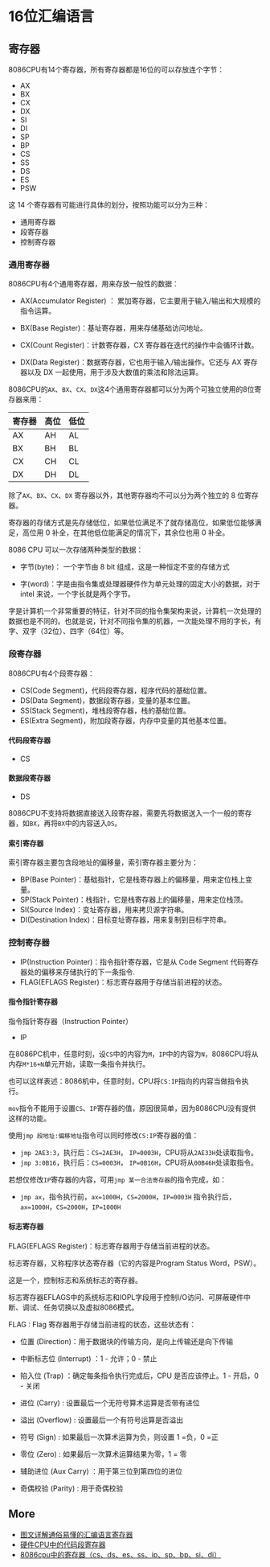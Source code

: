 # 16位汇编语言

## 寄存器

8086CPU有14个寄存器，所有寄存器都是16位的可以存放连个字节：

- AX
- BX
- CX
- DX
- SI
- DI
- SP
- BP
- CS
- SS
- DS
- ES
- PSW

这 14 个寄存器有可能进行具体的划分，按照功能可以分为三种：

- 通用寄存器
- 段寄存器
- 控制寄存器

### 通用寄存器

8086CPU有4个通用寄存器，用来存放一般性的数据：

- AX(Accumulator Register) ： 累加寄存器，它主要用于输入/输出和大规模的指令运算。

- BX(Base Register)：基址寄存器，用来存储基础访问地址。

- CX(Count Register)：计数寄存器，CX 寄存器在迭代的操作中会循环计数。

- DX(Data Register)：数据寄存器，它也用于输入/输出操作。它还与 AX 寄存器以及 DX 一起使用，用于涉及大数值的乘法和除法运算。

8086CPU的`AX`、`BX`、`CX`、`DX`这4个通用寄存器都可以分为两个可独立使用的8位寄存器来用：

| 寄存器  | 高位  | 低位  |
|  ----  | ---- | ---   |
| AX  | AH | AL |
| BX  | BH | BL |
| CX  | CH | CL |
| DX  | DH | DL |

除了`AX`、`BX`、`CX`、`DX` 寄存器以外，其他寄存器均不可以分为两个独立的 8 位寄存器。

寄存器的存储方式是先存储低位，如果低位满足不了就存储高位，如果低位能够满足，高位用 0 补全，在其他低位能满足的情况下，其余位也用 0 补全。

8086 CPU 可以一次存储两种类型的数据：

- 字节(byte)： 一个字节由 8 bit 组成，这是一种恒定不变的存储方式

- 字(word)：字是由指令集或处理器硬件作为单元处理的固定大小的数据，对于 intel 来说，一个字长就是两个字节。

字是计算机一个非常重要的特征，针对不同的指令集架构来说，计算机一次处理的数据也是不同的。也就是说，针对不同指令集的机器，一次能处理不用的字长，有字、双字（32位）、四字（64位）等。

### 段寄存器

8086CPU有4个段寄存器：

- CS(Code Segment)，代码段寄存器，程序代码的基础位置。
- DS(Data Segment)，数据段寄存器，变量的基本位置。
- SS(Stack Segment)，堆栈段寄存器，栈的基础位置。
- ES(Extra Segment)，附加段寄存器，内存中变量的其他基本位置。

#### 代码段寄存器

- CS

#### 数据段寄存器

- DS

8086CPU不支持将数据直接送入段寄存器，需要先将数据送入一个一般的寄存器，如`BX`，再将`BX`中的内容送入`DS`。

#### 索引寄存器

索引寄存器主要包含段地址的偏移量，索引寄存器主要分为：

- BP(Base Pointer)：基础指针，它是栈寄存器上的偏移量，用来定位栈上变量。
- SP(Stack Pointer)：栈指针，它是栈寄存器上的偏移量，用来定位栈顶。
- SI(Source Index)：变址寄存器，用来拷贝源字符串。
- DI(Destination Index)：目标变址寄存器，用来复制到目标字符串。

### 控制寄存器

- IP(Instruction Pointer)：指令指针寄存器，它是从 Code Segment 代码寄存器处的偏移来存储执行的下一条指令.
- FLAG(EFLAGS Register)：标志寄存器用于存储当前进程的状态。

#### 指令指针寄存器

指令指针寄存器（Instruction Pointer）

- IP

在8086PC机中，任意时刻，设`CS`中的内容为`M`，`IP`中的内容为`N`，8086CPU将从内存`M*16+N`单元开始，读取一条指令并执行。

也可以这样表述：8086机中，任意时刻，CPU将`CS:IP`指向的内容当做指令执行。

`mov`指令不能用于设置`CS`、`IP`寄存器的值，原因很简单，因为8086CPU没有提供这样的功能。

使用`jmp 段地址:偏移地址`指令可以同时修改`CS:IP`寄存器的值：

- `jmp 2AE3:3`，执行后：`CS=2AE3H`， `IP=0003H`，CPU将从`2AE33H`处读取指令。
- `jmp 3:0B16`，执行后：`CS=0003H`， `IP=0B16H`，CPU将从`00B46H`处读取指令。

若想仅修改`IP`寄存器的内容，可用`jmp 某一合法寄存器`的指令完成，如：

- `jmp ax`，指令执行前，`ax=1000H`，`CS=2000H`，`IP=0003H`
指令执行后，`ax=1000H`，`CS=2000H`，`IP=1000H`

#### 标志寄存器

FLAG(EFLAGS Register)：标志寄存器用于存储当前进程的状态。

标志寄存器，又称程序状态寄存器（它的内容是Program Status Word，PSW）。

这是一个，控制标志和系统标志的寄存器。

标志寄存器EFLAGS中的系统标志和IOPL字段用于控制I/O访问、可屏蔽硬件中断、调试、任务切换以及虚拟8086模式。

FLAG : Flag 寄存器用于存储当前进程的状态，这些状态有：

- 位置 (Direction)：用于数据块的传输方向，是向上传输还是向下传输

- 中断标志位 (Interrupt) ：1 - 允许；0 - 禁止

- 陷入位 (Trap) ：确定每条指令执行完成后，CPU 是否应该停止。1 - 开启，0 - 关闭

- 进位 (Carry) : 设置最后一个无符号算术运算是否带有进位

- 溢出 (Overflow) : 设置最后一个有符号运算是否溢出

- 符号 (Sign) : 如果最后一次算术运算为负，则设置 1 =负，0 =正

- 零位 (Zero) : 如果最后一次算术运算结果为零，1 = 零

- 辅助进位 (Aux Carry) ：用于第三位到第四位的进位

- 奇偶校验 (Parity) : 用于奇偶校验

## More

- [图文详解通俗易懂的汇编语言寄存器](https://www.jb51.net/article/230062.htm)
- [硬件CPU中的代码段寄存器](https://baike.baidu.com/item/cs/19501238)
- [8086cpu中的寄存器（cs、ds、es、ss、ip、sp、bp、si、di）](https://blog.csdn.net/weixin_42240667/article/details/104503184)
